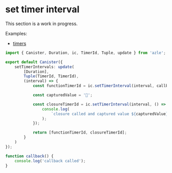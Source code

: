 # set timer interval

This section is a work in progress.

Examples:

-   [timers](https://github.com/demergent-labs/azle/tree/main/examples/timers)

```typescript
import { Canister, Duration, ic, TimerId, Tuple, update } from 'azle';

export default Canister({
    setTimerIntervals: update(
        [Duration],
        Tuple(TimerId, TimerId),
        (interval) => {
            const functionTimerId = ic.setTimerInterval(interval, callback);

            const capturedValue = '🚩';

            const closureTimerId = ic.setTimerInterval(interval, () => {
                console.log(
                    `closure called and captured value ${capturedValue}`
                );
            });

            return [functionTimerId, closureTimerId];
        }
    )
});

function callback() {
    console.log('callback called');
}
```
